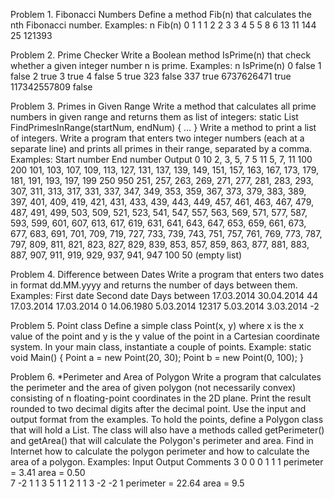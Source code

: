
Problem 1.	Fibonacci Numbers
Define a method Fib(n) that calculates the nth Fibonacci number. Examples:
n	Fib(n)
0	1
1	1
2	2
3	3
4	5
5	8
6	13
11	144
25	121393

Problem 2.	Prime Checker
Write a Boolean method IsPrime(n) that check whether a given integer number n is prime. Examples:
n	IsPrime(n)
0	false
1	false
2	true
3	true
4	false
5	true
323	false
337	true
6737626471	true
117342557809	false

Problem 3.	Primes in Given Range
Write a method that calculates all prime numbers in given range and returns them as list of integers:
static List<int> FindPrimesInRange(startNum, endNum)
{
    …
}
Write a method to print a list of integers. Write a program that enters two integer numbers (each at a separate line) and prints all primes in their range, separated by a comma.
Examples:
Start number
End number	Output
0
10	2, 3, 5, 7
5
11	5, 7, 11
100 200	101, 103, 107, 109, 113, 127, 131, 137, 139, 149, 151, 157, 163, 167, 173, 179, 181, 191, 193, 197, 199
250
950	251, 257, 263, 269, 271, 277, 281, 283, 293, 307, 311, 313, 317, 331, 337, 347, 349, 353, 359, 367, 373, 379, 383, 389, 397, 401, 409, 419, 421, 431, 433, 439, 443, 449, 457, 461, 463, 467, 479, 487, 491, 499, 503, 509, 521, 523, 541, 547, 557, 563, 569, 571, 577, 587, 593, 599, 601, 607, 613, 617, 619, 631, 641, 643, 647, 653, 659, 661, 673, 677, 683, 691, 701, 709, 719, 727, 733, 739, 743, 751, 757, 761, 769, 773, 787, 797, 809, 811, 821, 823, 827, 829, 839, 853, 857, 859, 863, 877, 881, 883, 887, 907, 911, 919, 929, 937, 941, 947
100
50	(empty list)

Problem 4.	Difference between Dates
Write a program that enters two dates in format dd.MM.yyyy and returns the number of days between them. Examples:
First date
Second date	Days between
17.03.2014
30.04.2014	44
17.03.2014
17.03.2014	0
14.06.1980
5.03.2014	12317
5.03.2014
3.03.2014	-2

Problem 5.	Point class
Define a simple class Point(x, y) where x is the x value of the point and y is the y value of the point in a Cartesian coordinate system. In your main class, instantiate a couple of points. Example:
static void Main() 
{
    Point a = new Point(20, 30);
    Point b = new Point(0, 100);
}

Problem 6.	*Perimeter and Area of Polygon
Write a program that calculates the perimeter and the area of given polygon (not necessarily convex) consisting of n floating-point coordinates in the 2D plane. Print the result rounded to two decimal digits after the decimal point. Use the input and output format from the examples. To hold the points, define a Polygon class that will hold a List<Points>. The class will also have a methods called getPerimeter() and getArea() that will calculate the Polygon's perimeter and area. Find in Internet how to calculate the polygon perimeter and how to calculate the area of a polygon. Examples:
Input	Output	Comments
3
0 0
0 1
1 1	perimeter = 3.41
area = 0.50	 
7
-2 1
1 3
5 1
1 2
1 1
3 -2
-2 1	perimeter = 22.64
area = 9.5	 

